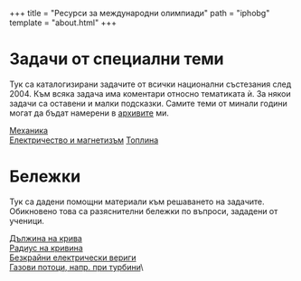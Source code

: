+++
title = "Ресурси за международни олимпиади"
path = "iphobg"
template = "about.html"
+++

# Задачи от специални теми

Тук са каталогизирани задачите от всички национални състезания след 2004. Към всяка задача има коментари относно тематиката ѝ. За някои задачи са оставени и малки подсказки. Самите теми от минали години могат да бъдат намерени в [архивите](/teaching) ми.
 
[Механика](/iphobg/mech.pdf)\
[Електричество и магнетизъм](/iphobg/emag.pdf)
[Топлина](/iphobg/thermo.pdf)

# Бележки

Тук са дадени помощни материали към решаването на задачите. Обикновено това са разяснителни бележки по въпроси, зададени от ученици.

[Дължина на крива](/iphobg/DuljinaNaKriva.pdf)\
[Радиус на кривина](/iphobg/RadiusNaKrivina.pdf)\
[Безкрайни електрически вериги](/iphobg/BezkrainiVerigi.pdf)\
[Газови потоци, напр. при турбини](/iphobg/JouleThomson.pdf)\

